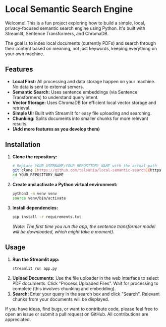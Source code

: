 # Local Semantic Search Engine

Welcome! This is a fun project exploring how to build a simple, local, privacy-focused semantic search engine using Python. It's built with Streamlit, Sentence Transformers, and ChromaDB.

The goal is to index local documents (currently PDFs) and search through their content based on meaning, not just keywords, keeping everything on your own machine.

## Features

* **Local First:** All processing and data storage happen on your machine. No data is sent to external servers.
* **Semantic Search:** Uses sentence embeddings (via Sentence Transformers) to understand query intent.
* **Vector Storage:** Uses ChromaDB for efficient local vector storage and retrieval.
* **Simple UI:** Built with Streamlit for easy file uploading and searching.
* **Chunking:** Splits documents into smaller chunks for more relevant results.
* **(Add more features as you develop them)**

## Installation

1.  **Clone the repository:**
    ```bash
    # Replace YOUR_USERNAME/YOUR_REPOSITORY_NAME with the actual path
    git clone [https://github.com/talsania/local-semantic-search](https://github.com/talsania/local-semantic-search.git)
    cd YOUR_REPOSITORY_NAME
    ```
2.  **Create and activate a Python virtual environment:**
    ```bash
    python3 -m venv venv
    source venv/bin/activate
    ```
3.  **Install dependencies:**
    ```bash
    pip install -r requirements.txt
    ```
    *(Note: The first time you run the app, the sentence transformer model will be downloaded, which might take a moment).*

## Usage

1.  **Run the Streamlit app:**
    ```bash
    streamlit run app.py
    ```
2.  **Upload Documents:** Use the file uploader in the web interface to select PDF documents. Click "Process Uploaded Files". Wait for processing to complete (this involves chunking and embedding).
3.  **Search:** Enter your query in the search box and click "Search". Relevant chunks from your documents will be displayed.

If you have ideas, find bugs, or want to contribute code, please feel free to open an issue or submit a pull request on GitHub. All contributions are appreciated.
